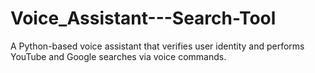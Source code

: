 # Voice_Assistant---Search-Tool
A Python-based voice assistant that verifies user identity and performs YouTube and Google searches via voice commands.
